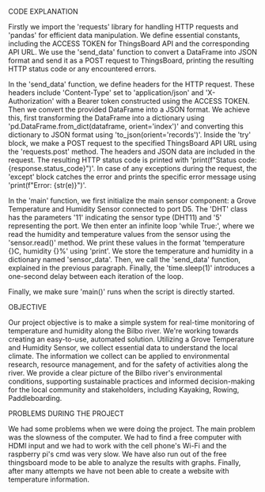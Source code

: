 CODE EXPLANATION

Firstly we import the 'requests' library for handling HTTP requests and 'pandas' for efficient data manipulation. We define essential constants, including the ACCESS TOKEN for ThingsBoard API and the corresponding API URL. We use the 'send_data' function to convert a DataFrame into JSON format and send it as a POST request to ThingsBoard, printing the resulting HTTP status code or any encountered errors.

In the 'send_data' function, we define headers for the HTTP request. These headers include 'Content-Type' set to 'application/json' and 'X-Authorization' with a Bearer token constructed using the ACCESS TOKEN. Then we convert the provided DataFrame into a JSON format. We achieve this, first transforming the DataFrame into a dictionary using 'pd.DataFrame.from_dict(dataframe, orient='index')' and converting this dictionary to JSON format using 'to_json(orient='records')'. Inside the 'try' block, we make a POST request to the specified ThingsBoard API URL using the 'requests.post' method. The headers and JSON data are included in the request. The resulting HTTP status code is printed with 'print(f"Status code: {response.status_code}")'. In case of any exceptions during the request, the 'except' block catches the error and prints the specific error message using 'print(f"Error: {str(e)}")'. 


In the 'main' function, we first initialize the main sensor component: a Grove Temperature and Humidity Sensor connected to port D5. The 'DHT' class has the parameters '11' indicating the sensor type (DHT11) and '5' representing the port. We then enter an infinite loop 'while True:', where we read the humidity and temperature values from the sensor using the 'sensor.read()' method. We print these values in the format 'temperature {}C, humidity {}%' using 'print'. We store the temperature and humidity in a dictionary named 'sensor_data'. Then, we call the 'send_data' function, explained in the previous paragraph. Finally, the 'time.sleep(1)' introduces a one-second delay between each iteration of the loop.

Finally, we make sure 'main()' runs when the script is directly started.






OBJECTIVE

Our project objective is to make a simple system for real-time monitoring of temperature and humidity along the Bilbo river. We're working towards creating an easy-to-use, automated solution. Utilizing a Grove Temperature and Humidity Sensor, we collect essential data to understand the local climate. The information we collect can be applied to environmental research, resource management, and for the safety of activities along the river. We provide a clear picture of the Bilbo river's environmental conditions, supporting sustainable practices and informed decision-making for the local community and stakeholders, including Kayaking, Rowing, Paddleboarding.




PROBLEMS DURING THE PROJECT

We had some problems when we were doing the project. The main problem was the slowness of the computer. We had to find a free computer with HDMI input and we had to work with the cell phone's Wi-Fi and the raspberry pi's cmd was very slow.
We have also run out of the free thingsboard mode to be able to analyze the results with graphs. Finally, after many attempts we have not been able to create a website with temperature information.

